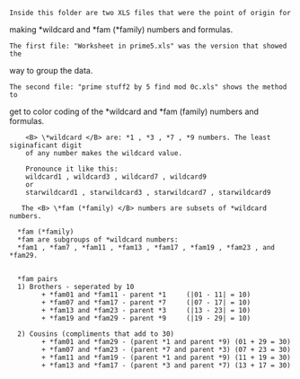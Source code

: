 
    Inside this folder are two XLS files that were the point of origin for
making *wildcard and *fam (*family) numbers and formulas. 

    The first file: "Worksheet in prime5.xls" was the version that showed the
way to group the data.

    The second file: "prime stuff2 by 5 find mod 0c.xls" shows the method to
get to color coding of the *wildcard and *fam (family) numbers and formulas.

        <B> \*wildcard </B> are: *1 , *3 , *7 , *9 numbers. The least siginaficant digit 
        of any number makes the wildcard value. 
        
        Pronounce it like this: 
        wildcard1 , wildcard3 , wildcard7 , wildcard9
        or
        starwildcard1 , starwildcard3 , starwildcard7 , starwildcard9

       The <B> \*fam (*family) </B> numbers are subsets of *wildcard numbers.

      *fam (*family) 
      *fam are subgroups of *wildcard numbers: 
      *fam1 , *fam7 , *fam11 , *fam13 , *fam17 , *fam19 , *fam23 , and *fam29.
      
      
      *fam pairs
      1) Brothers - seperated by 10
            + *fam01 and *fam11 - parent *1     (|01 - 11| = 10)
            + *fam07 and *fam17 - parent *7     (|07 - 17| = 10)
            + *fam13 and *fam23 - parent *3     (|13 - 23| = 10)
            + *fam19 and *fam29 - parent *9     (|19 - 29| = 10)
            
      2) Cousins (compliments that add to 30) 
            + *fam01 and *fam29 - (parent *1 and parent *9) (01 + 29 = 30)
            + *fam07 and *fam23 - (parent *7 and parent *3) (07 + 23 = 30)
            + *fam11 and *fam19 - (parent *1 and parent *9) (11 + 19 = 30)
            + *fam13 and *fam17 - (parent *3 and parent *7) (13 + 17 = 30) 




